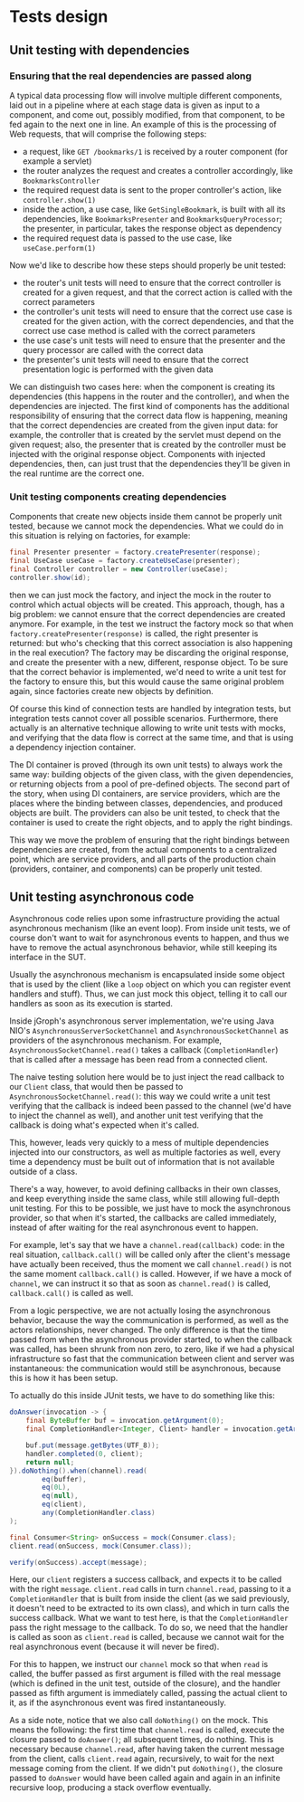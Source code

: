 # Tests design

## Unit testing with dependencies

### Ensuring that the real dependencies are passed along

A typical data processing flow will involve multiple different components, laid out in a pipeline where at each stage data is given as input to a component, and come out, possibly modified, from that component, to be fed again to the next one in line. An example of this is the processing of Web requests, that will comprise the following steps:
- a request, like `GET /bookmarks/1` is received by a router component (for example a servlet)
- the router analyzes the request and creates a controller accordingly, like `BookmarksController`
- the required request data is sent to the proper controller's action, like `controller.show(1)`
- inside the action, a use case, like `GetSingleBookmark`, is built with all its dependencies, like `BookmarksPresenter` and `BookmarksQueryProcessor`; the presenter, in particular, takes the response object as dependency
- the required request data is passed to the use case, like `useCase.perform(1)`

Now we'd like to describe how these steps should properly be unit tested:
- the router's unit tests will need to ensure that the correct controller is created for a given request, and that the correct action is called with the correct parameters
- the controller's unit tests will need to ensure that the correct use case is created for the given action, with the correct dependencies, and that the correct use case method is called with the correct parameters
- the use case's unit tests will need to ensure that the presenter and the query processor are called with the correct data
- the presenter's unit tests will need to ensure that the correct presentation logic is performed with the given data

We can distinguish two cases here: when the component is creating its dependencies (this happens in the router and the controller), and when the dependencies are injected. The first kind of components has the additional responsibility of ensuring that the correct data flow is happening, meaning that the correct dependencies are created from the given input data: for example, the controller that is created by the servlet must depend on the given request; also, the presenter that is created by the controller must be injected with the original response object. Components with injected dependencies, then, can just trust that the dependencies they'll be given in the real runtime are the correct one.


### Unit testing components creating dependencies

Components that create new objects inside them cannot be properly unit tested, because we cannot mock the dependencies. What we could do in this situation is relying on factories, for example:
```java
final Presenter presenter = factory.createPresenter(response);
final UseCase useCase = factory.createUseCase(presenter);
final Controller controller = new Controller(useCase);
controller.show(id);
```

then we can just mock the factory, and inject the mock in the router to control which actual objects will be created. This approach, though, has a big problem: we cannot ensure that the correct dependencies are created anymore. For example, in the test we instruct the factory mock so that when `factory.createPresenter(response)` is called, the right presenter is returned: but who's checking that this correct association is also happening in the real execution? The factory may be discarding the original response, and create the presenter with a new, different, response object. To be sure that the correct behavior is implemented, we'd need to write a unit test for the factory to ensure this, but this would cause the same original problem again, since factories create new objects by definition.

Of course this kind of connection tests are handled by integration tests, but integration tests cannot cover all possible scenarios. Furthermore, there actually is an alternative technique allowing to write unit tests with mocks, and verifying that the data flow is correct at the same time, and that is using a dependency injection container.

The DI container is proved (through its own unit tests) to always work the same way: building objects of the given class, with the given dependencies, or returning objects from a pool of pre-defined objects. The second part of the story, when using DI containers, are service providers, which are the places where the binding between classes, dependencies, and produced objects are built. The providers can also be unit tested, to check that the container is used to create the right objects, and to apply the right bindings.

This way we move the problem of ensuring that the right bindings between dependencies are created, from the actual components to a centralized point, which are service providers, and all parts of the production chain (providers, container, and components) can be properly unit tested.


## Unit testing asynchronous code

Asynchronous code relies upon some infrastructure providing the actual asynchronous mechanism (like an event loop). From inside unit tests, we of course don't want to wait for asynchronous events to happen, and thus we have to remove the actual asynchronous behavior, while still keeping its interface in the SUT.

Usually the asynchronous mechanism is encapsulated inside some object that is used by the client (like a `loop` object on which you can register event handlers and stuff). Thus, we can just mock this object, telling it to call our handlers as soon as its execution is started.

Inside jGroph's asynchronous server implementation, we're using Java NIO's `AsynchronousServerSocketChannel` and `AsynchronousSocketChannel` as providers of the asynchronous mechanism. For example, `AsynchronousSocketChannel.read()` takes a callback (`CompletionHandler`) that is called after a message has been read from a connected client.

The naive testing solution here would be to just inject the read callback to our `Client` class, that would then be passed to `AsynchronousSocketChannel.read()`: this way we could write a unit test verifying that the callback is indeed been passed to the channel (we'd have to inject the channel as well), and another unit test verifying that the callback is doing what's expected when it's called.

This, however, leads very quickly to a mess of multiple dependencies injected into our constructors, as well as multiple factories as well, every time a dependency must be built out of information that is not available outside of a class.

There's a way, however, to avoid defining callbacks in their own classes, and keep everything inside the same class, while still allowing full-depth unit testing. For this to be possible, we just have to mock the asynchronous provider, so that when it's started, the callbacks are called immediately, instead of after waiting for the real asynchronous event to happen.

For example, let's say that we have a `channel.read(callback)` code: in the real situation, `callback.call()` will be called only after the client's message have actually been received, thus the moment we call `channel.read()` is not the same moment `callback.call()` is called. However, if we have a mock of `channel`, we can instruct it so that as soon as `channel.read()` is called, `callback.call()` is called as well.

From a logic perspective, we are not actually losing the asynchronous behavior, because the way the communication is performed, as well as the actors relationships, never changed. The only difference is that the time passed from when the asynchronous provider started, to when the callback was called, has been shrunk from non zero, to zero, like if we had a physical infrastructure so fast that the communication between client and server was instantaneous: the communication would still be asynchronous, because this is how it has been setup.

To actually do this inside JUnit tests, we have to do something like this:
```java
doAnswer(invocation -> {
    final ByteBuffer buf = invocation.getArgument(0);
    final CompletionHandler<Integer, Client> handler = invocation.getArgument(4);

    buf.put(message.getBytes(UTF_8));
    handler.completed(0, client);
    return null;
}).doNothing().when(channel).read(
        eq(buffer),
        eq(0L),
        eq(null),
        eq(client),
        any(CompletionHandler.class)
);

final Consumer<String> onSuccess = mock(Consumer.class);
client.read(onSuccess, mock(Consumer.class));

verify(onSuccess).accept(message);
```

Here, our `client` registers a success callback, and expects it to be called with the right `message`. `client.read` calls in turn `channel.read`, passing to it a `CompletionHandler` that is built from inside the client (as we said previously, it doesn't need to be extracted to its own class), and which in turn calls the success callback. What we want to test here, is that the `CompletionHandler` pass the right message to the callback. To do so, we need that the handler is called as soon as `client.read` is called, because we cannot wait for the real asynchronous event (because it will never be fired).

For this to happen, we instruct our `channel` mock so that when `read` is called, the buffer passed as first argument is filled with the real message (which is defined in the unit test, outside of the closure), and the handler passed as fifth argument is immediately called, passing the actual client to it, as if the asynchronous event was fired instantaneously.

As a side note, notice that we also call `doNothing()` on the mock. This means the following: the first time that `channel.read` is called, execute the closure passed to `doAnswer()`; all subsequent times, do nothing. This is necessary because `channel.read`, after having taken the current message from the client, calls `client.read` again, recursively, to wait for the next message coming from the client. If we didn't put `doNothing()`, the closure passed to `doAnswer` would have been called again and again in an infinite recursive loop, producing a stack overflow eventually.